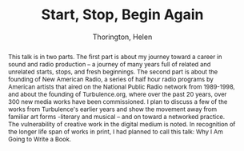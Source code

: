 --- 
title: "Start, Stop, Begin Again" 
abstract: "This talk is in two parts. The first part is about my journey toward a career in sound and radio production – a journey of many years full of related and unrelated starts, stops, and fresh beginnings. The second part is about the founding of New American Radio, a series of half hour radio programs by American artists that aired on the National Public Radio network from 1989-1998, and about the founding of Turbulence.org, where over the past 20 years, over 300 new media works have been commissioned. I plan to discuss a few of the works from Turbulence's earlier years and show the movement away from familiar art forms -literary and musical – and on toward a networked practice. The vulnerability of creative work in the digital medium is noted. In recognition of the longer life span of works in print, I had planned to call this talk: Why I Am Going to Write a Book." 
address: "Atlanta, Georgia" 
author: "Thorington, Helen"
webAuthor: "Helen Thorington" 
booktitle: "Proceedings of the International Web Audio Conference" 
editor: "Freeman, Jason and Lerch, Alexander and Paradis, Matthew" 
month: "Proceedings of the International Web Audio Conference"
pages: "" 
publisher: "Georgia Tech" 
series: "WAC '16"
track: "Keynote"  
year: "2016" 
id: "2016_EA_KN1" 
tags: year2016
media: undefined 
pdflink: undefined
ISSN: 2663-5844
---